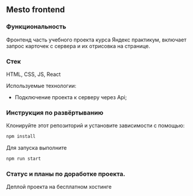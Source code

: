 ## Mesto frontend

### Функциональность 
Фронтенд часть учебного проекта курса Яндекс практикум, включает запрос карточек с сервера и их отрисовка на странице.  

### Стек
HTML, CSS, JS, React

Используемые технологии:
- Подключение проекта к серверу через Api;

### Инструкция по развёртыванию
Клонируйте этот репозиторий и установите зависимости с помощью:
```js 
npm install 
```
Для запуска выполните 
```js 
npm run start
```

### Статус и планы по доработке проекта.
Деплой проекта на бесплатном хостинге




